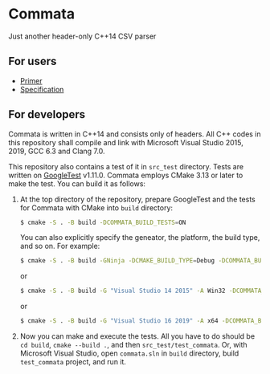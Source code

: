 # Commata

Just another header-only C++14 CSV parser

## For users

 - [Primer](CommataPrimer.md)
 - [Specification](https://furfurylic.github.io/commata/CommataSpecification.xml)

## For developers

Commata is written in C++14 and consists only of headers.
All C++ codes in this repository shall compile and link with
Microsoft Visual Studio 2015, 2019, GCC 6.3 and Clang 7.0.

This repository also contains a test of it in `src_test` directory.
Tests are written on [GoogleTest](https://github.com/google/googletest) v1.11.0.
Commata employs CMake 3.13 or later to make the test.
You can build it as follows:

 1. At the top directory of the repository, prepare GoogleTest and the tests for
    Commata with CMake into `build` directory:
    ```bash
    $ cmake -S . -B build -DCOMMATA_BUILD_TESTS=ON
    ```
    You can also explicitly specify the geneator, the platform, the build type, and so on. For example:
    ```bash
    $ cmake -S . -B build -GNinja -DCMAKE_BUILD_TYPE=Debug -DCOMMATA_BUILD_TESTS=ON
    ```
    or
    ```bash
    $ cmake -S . -B build -G "Visual Studio 14 2015" -A Win32 -DCOMMATA_BUILD_TESTS=ON
    ```
    or
    ```bash
    $ cmake -S . -B build -G "Visual Studio 16 2019" -A x64 -DCOMMATA_BUILD_TESTS=ON
    ```

 1. Now you can make and execute the tests.
    All you have to do should be `cd build`, `cmake --build .`, and then `src_test/test_commata`.
    Or, with Microsoft Visual Studio, open `commata.sln` in `build` directory, build `test_commata` project, and run it.
